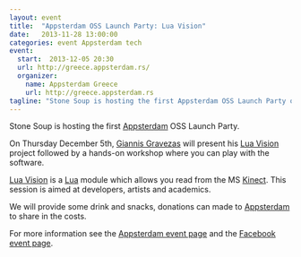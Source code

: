 ```yaml
---
layout: event
title:  "Appsterdam OSS Launch Party: Lua Vision"
date:   2013-11-28 13:00:00
categories: event Appsterdam tech
event:
  start:  2013-12-05 20:30
  url: http://greece.appsterdam.rs/
  organizer:
    name: Appsterdam Greece
    url: http://greece.appsterdam.rs
tagline: "Stone Soup is hosting the first Appsterdam OSS Launch Party on December 5th."
---
```


Stone Soup is hosting the first [Appsterdam] OSS Launch Party.

On Thursday December 5th, [Giannis Gravezas] will present his [Lua Vision] project followed by a hands-on workshop where you can play with the software.

[Lua Vision] is a [Lua] module which allows you read from the MS [Kinect]. This session is aimed at developers, artists and academics.

We will provide some drink and snacks, donations can made to [Appsterdam] to share in the costs.

For more information see the [Appsterdam event page] and the [Facebook event page].


[Appsterdam]: http://greece.appsterdam.rs 'Appsterdam, By App Makers, For App Makers'
[Giannis Gravezas]: https://github.com/wizgrav "Giannis Gravezas On Github"
[Lua Vision]: https://github.com/wizgrav/lua-vision "Lua Vision On Github"
[Kinect]: http://openkinect.org/ "Open Kinect"
[Lua]: http://www.lua.org "The Programming Language Lua"
[Appsterdam event page]: http://greece.appsterdam.rs/pages/Appsterdam-OSS-Launch-Party-Lua-Vision/
[Facebook event page]: https://www.facebook.com/events/1385748788339397
